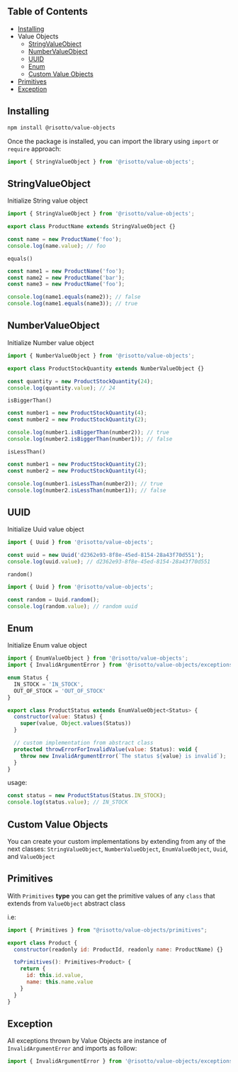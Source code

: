 ## Table of Contents

- [Installing](#installing)
- Value Objects
  - [StringValueObject](#stringvalueobject)
  - [NumberValueObject](#numbervalueobject)
  - [UUID](#uuid)
  - [Enum](#enum)
  - [Custom Value Objects](#custom-value-objects)
- [Primitives](#primitives)
- [Exception](#exception)

## Installing

```bash
npm install @risotto/value-objects
```

Once the package is installed, you can import the library using `import` or `require` approach:

```js
import { StringValueObject } from '@risotto/value-objects';
```

## StringValueObject

Initialize String value object

```js
import { StringValueObject } from '@risotto/value-objects';

export class ProductName extends StringValueObject {}

const name = new ProductName('foo');
console.log(name.value); // foo
```

`equals()`

```js
const name1 = new ProductName('foo');
const name2 = new ProductName('bar');
const name3 = new ProductName('foo');

console.log(name1.equals(name2)); // false
console.log(name1.equals(name3)); // true
```

## NumberValueObject

Initialize Number value object

```js
import { NumberValueObject } from '@risotto/value-objects';

export class ProductStockQuantity extends NumberValueObject {}

const quantity = new ProductStockQuantity(24);
console.log(quantity.value); // 24
```

`isBiggerThan()`

```js
const number1 = new ProductStockQuantity(4);
const number2 = new ProductStockQuantity(2);

console.log(number1.isBiggerThan(number2)); // true
console.log(number2.isBiggerThan(number1)); // false
```

`isLessThan()`

```js
const number1 = new ProductStockQuantity(2);
const number2 = new ProductStockQuantity(4);

console.log(number1.isLessThan(number2)); // true
console.log(number2.isLessThan(number1)); // false
```

## UUID

Initialize Uuid value object

```js
import { Uuid } from '@risotto/value-objects';

const uuid = new Uuid('d2362e93-8f8e-45ed-8154-28a43f70d551');
console.log(uuid.value); // d2362e93-8f8e-45ed-8154-28a43f70d551
```

`random()`

```js
import { Uuid } from '@risotto/value-objects';

const random = Uuid.random();
console.log(random.value); // random uuid
```

## Enum

Initialize Enum value object

```js
import { EnumValueObject } from '@risotto/value-objects';
import { InvalidArgumentError } from '@risotto/value-objects/exceptions';

enum Status {
  IN_STOCK = 'IN_STOCK',
  OUT_OF_STOCK = 'OUT_OF_STOCK'
}

export class ProductStatus extends EnumValueObject<Status> {
  constructor(value: Status) {
    super(value, Object.values(Status))
  }

  // custom implementation from abstract class
  protected throwErrorForInvalidValue(value: Status): void {
    throw new InvalidArgumentError(`The status ${value} is invalid`);
  }
}
```

usage:

```js
const status = new ProductStatus(Status.IN_STOCK);
console.log(status.value); // IN_STOCK
```

## Custom Value Objects

You can create your custom implementations by extending from any of the next classes: `StringValueObject`, `NumberValueObject`, `EnumValueObject`, `Uuid`, and `ValueObject`

## Primitives

With `Primitives` **type** you can get the primitive values of any `class` that extends from `ValueObject` abstract class

i.e:

```js
import { Primitives } from "@risotto/value-objects/primitives";

export class Product {
  constructor(readonly id: ProductId, readonly name: ProductName) {}

  toPrimitives(): Primitives<Product> {
    return {
      id: this.id.value,
      name: this.name.value
    }
  }
}
```

## Exception

All exceptions thrown by Value Objects are instance of `InvalidArgumentError` and imports as follow:

```js
import { InvalidArgumentError } from '@risotto/value-objects/exceptions';
```
